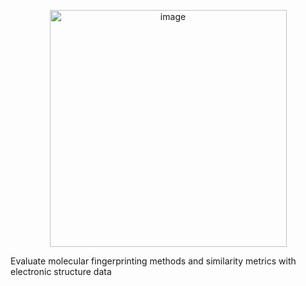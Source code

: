 <p align="center">
  <img width="379" alt="image" src="https://github.com/user-attachments/assets/8039650e-26e4-4009-9e46-7c9a49bfdf8a">
</p>


Evaluate molecular fingerprinting methods and similarity metrics with electronic structure data 
